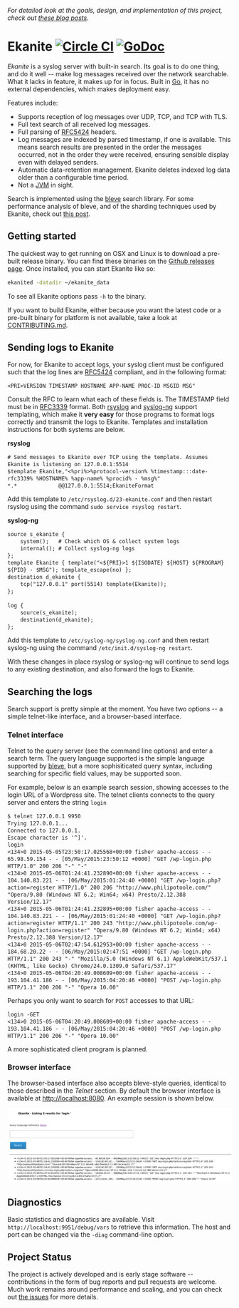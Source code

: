 _For detailed look at the goals, design, and implementation of this project, check out [these blog posts](http://www.philipotoole.com/tag/ekanite/)._
# Ekanite [![Circle CI](https://circleci.com/gh/ekanite/ekanite/tree/master.svg?style=svg)](https://circleci.com/gh/ekanite/ekanite/tree/master) [![GoDoc](https://godoc.org/github.com/ekanite/ekanite?status.png)](https://godoc.org/github.com/ekanite/ekanite)
*Ekanite* is a syslog server with built-in search. Its goal is to do one thing, and do it well -- make log messages received over the network searchable. What it lacks in feature, it makes up for in focus. Built in [Go](http://www.golang.org), it has no external dependencies, which makes deployment easy.

Features include:

- Supports reception of log messages over UDP, TCP, and TCP with TLS.
- Full text search of all received log messages.
- Full parsing of [RFC5424](http://tools.ietf.org/html/rfc5424) headers.
- Log messages are indexed by parsed timestamp, if one is available. This means search results are presented in the order the messages occurred, not in the order they were received, ensuring sensible display even with delayed senders.
- Automatic data-retention management. Ekanite deletes indexed log data older than a configurable time period.
- Not a [JVM](https://java.com/en/download/) in sight.

Search is implemented using the [bleve](http://www.blevesearch.com/) search library. For some performance analysis of bleve, and of the sharding techniques used by Ekanite, check out [this post](http://www.philipotoole.com/increasing-bleve-performance-sharding/).

## Getting started
The quickest way to get running on OSX and Linux is to download a pre-built release binary. You can find these binaries on the [Github releases page](https://github.com/ekanite/ekanite/releases). Once installed, you can start Ekanite like so:
```bash
ekanited -datadir ~/ekanite_data
```
To see all Ekanite options pass `-h` to the binary.

If you want to build Ekanite, either because you want the latest code or a pre-built binary for platform is not available, take a look at [CONTRIBUTING.md](https://github.com/ekanite/ekanite/blob/master/CONTRIBUTING.md).

Sending logs to Ekanite
------------
For now, for Ekanite to accept logs, your syslog client must be configured such that the log lines are [RFC5424](http://tools.ietf.org/html/rfc5424) compliant, and in the following format:

    <PRI>VERSION TIMESTAMP HOSTNAME APP-NAME PROC-ID MSGID MSG"

Consult the RFC to learn what each of these fields is. The TIMESTAMP field must be in [RFC3339](http://www.ietf.org/rfc/rfc3339.txt) format.  Both [rsyslog](http://www.rsyslog.com/) and [syslog-ng](http://www.balabit.com/network-security/syslog-ng) support templating, which make it **very easy** for those programs to format logs correctly and transmit the logs to Ekanite. Templates and installation instructions for both systems are below.

**rsyslog**

```
# Send messages to Ekanite over TCP using the template. Assumes Ekanite is listening on 127.0.0.1:5514
$template Ekanite,"<%pri%>%protocol-version% %timestamp:::date-rfc3339% %HOSTNAME% %app-name% %procid% - %msg%"
*.*             @@127.0.0.1:5514;EkaniteFormat
```
Add this template to `/etc/rsyslog.d/23-ekanite.conf` and then restart rsyslog using the command `sudo service rsyslog restart`.

**syslog-ng**

```
source s_ekanite {
	system();	# Check which OS & collect system logs
	internal();	# Collect syslog-ng logs
};
template Ekanite { template("<${PRI}>1 ${ISODATE} ${HOST} ${PROGRAM} ${PID} - $MSG"); template_escape(no) };
destination d_ekanite {
	tcp("127.0.0.1" port(5514) template(Ekanite));
};

log {
	source(s_ekanite);
	destination(d_ekanite);
};
```
Add this template to `/etc/syslog-ng/syslog-ng.conf` and then restart syslog-ng using the command `/etc/init.d/syslog-ng restart`.

With these changes in place rsyslog or syslog-ng will continue to send logs to any existing destination, and also forward the logs to Ekanite.

Searching the logs
------------
Search support is pretty simple at the moment. You have two options -- a simple telnet-like interface, and a browser-based interface.

### Telnet interface

Telnet to the query server (see the command line options) and enter a search term. The query language supported is the simple language supported by [bleve](http://godoc.org/github.com/blevesearch/bleve#NewQueryStringQuery), but a more sophisiticated query syntax, including searching for specific field values, may be supported soon.

For example, below is an example search session, showing accesses to the login URL of a Wordpress site. The telnet clients connects to the query server and enters the string `login`

```
$ telnet 127.0.0.1 9950
Trying 127.0.0.1...
Connected to 127.0.0.1.
Escape character is '^]'.
login
<134>0 2015-05-05T23:50:17.025568+00:00 fisher apache-access - - 65.98.59.154 - - [05/May/2015:23:50:12 +0000] "GET /wp-login.php HTTP/1.0" 200 206 "-" "-"
<134>0 2015-05-06T01:24:41.232890+00:00 fisher apache-access - - 104.140.83.221 - - [06/May/2015:01:24:40 +0000] "GET /wp-login.php?action=register HTTP/1.0" 200 206 "http://www.philipotoole.com/" "Opera/9.80 (Windows NT 6.2; Win64; x64) Presto/2.12.388 Version/12.17"
<134>0 2015-05-06T01:24:41.232895+00:00 fisher apache-access - - 104.140.83.221 - - [06/May/2015:01:24:40 +0000] "GET /wp-login.php?action=register HTTP/1.1" 200 243 "http://www.philipotoole.com/wp-login.php?action=register" "Opera/9.80 (Windows NT 6.2; Win64; x64) Presto/2.12.388 Version/12.17"
<134>0 2015-05-06T02:47:54.612953+00:00 fisher apache-access - - 184.68.20.22 - - [06/May/2015:02:47:51 +0000] "GET /wp-login.php HTTP/1.1" 200 243 "-" "Mozilla/5.0 (Windows NT 6.1) AppleWebKit/537.1 (KHTML, like Gecko) Chrome/24.0.1309.0 Safari/537.17"
<134>0 2015-05-06T04:20:49.008609+00:00 fisher apache-access - - 193.104.41.186 - - [06/May/2015:04:20:46 +0000] "POST /wp-login.php HTTP/1.1" 200 206 "-" "Opera 10.00"
```

Perhaps you only want to search for `POST` accesses to that URL:

```
login -GET
<134>0 2015-05-06T04:20:49.008609+00:00 fisher apache-access - - 193.104.41.186 - - [06/May/2015:04:20:46 +0000] "POST /wp-login.php HTTP/1.1" 200 206 "-" "Opera 10.00"
```

A more sophisticated client program is planned.

### Browser interface

The browser-based interface also accepts bleve-style queries, identical to those described in the _Telnet_ section. By default the browser interface is available at [http://localhost:8080](http://localhost:8080). An example session is shown below.

![Data Diagram](img/eq.png)

## Diagnostics
Basic statistics and diagnostics are available. Visit `http://localhost:9951/debug/vars` to retrieve this information. The host and port can be changed via the `-diag` command-line option.

## Project Status
The project is actively developed and is early stage software -- contributions in the form of bug reports and pull requests are welcome. Much work remains around performance and scaling, and you can check out [the issues](https://github.com/ekanite/ekanite/issues) for more details.

